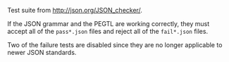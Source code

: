 Test suite from http://json.org/JSON_checker/.

If the JSON grammar and the PEGTL are working correctly, they must accept all of the `pass*.json` files and reject all of the `fail*.json` files.

Two of the failure tests are disabled since they are no longer applicable to newer JSON standards.
